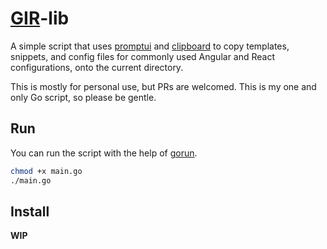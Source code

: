 # [GIR](https://zim.fandom.com/wiki/GIR)-lib

A simple script that uses [promptui](https://github.com/manifoldco/promptui) and [clipboard](https://github.com/atotto/clipboard) to copy templates, snippets, and config files for commonly used Angular and React configurations, onto the current directory.

This is mostly for personal use, but PRs are welcomed. This is my one and only Go script, so please be gentle.

## Run

You can run the script with the help of [gorun](https://github.com/erning/gorun#how-to-build-and-install-gorun-from-source).

```sh
chmod +x main.go
./main.go
```

## Install

**WIP**
